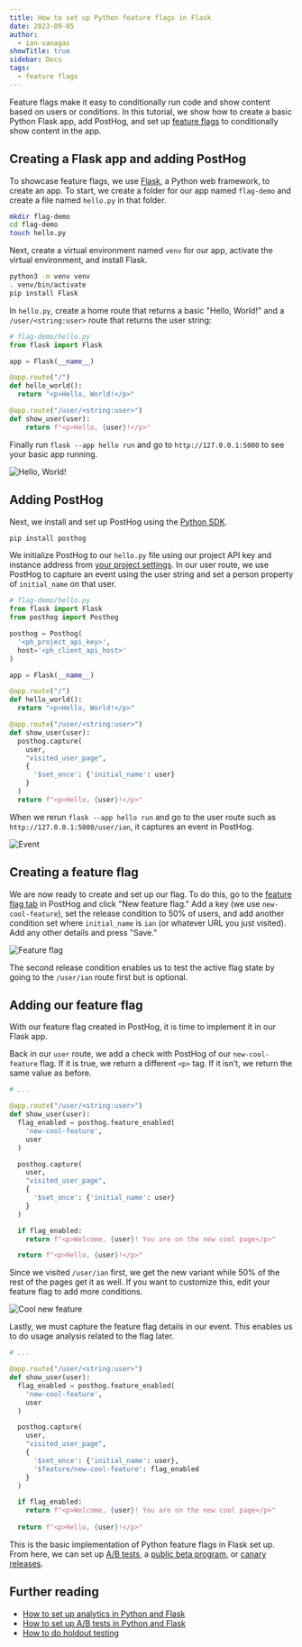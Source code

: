 ```yaml
---
title: How to set up Python feature flags in Flask
date: 2023-09-05
author:
  - ian-vanagas
showTitle: true
sidebar: Docs
tags:
  - feature flags
---
```


Feature flags make it easy to conditionally run code and show content based on users or conditions. In this tutorial, we show how to create a basic Python Flask app, add PostHog, and set up [feature flags](/feature-flags) to conditionally show content in the app.

## Creating a Flask app and adding PostHog

To showcase feature flags, we use [Flask](https://flask.palletsprojects.com/), a Python web framework, to create an app. To start, we create a folder for our app named `flag-demo` and create a file named `hello.py` in that folder.

```bash
mkdir flag-demo
cd flag-demo
touch hello.py
```

Next, create a virtual environment named `venv` for our app, activate the virtual environment, and install Flask.

```bash
python3 -m venv venv
. venv/bin/activate
pip install Flask
```

In `hello.py`, create a home route that returns a basic "Hello, World!" and a `/user/<string:user>` route that returns the user string:

```python
# flag-demo/hello.py
from flask import Flask

app = Flask(__name__)

@app.route("/")
def hello_world():
  return "<p>Hello, World!</p>"

@app.route("/user/<string:user>")
def show_user(user):
    return f"<p>Hello, {user}!</p>"
```

Finally run `flask --app hello run` and go to `http://127.0.0.1:5000` to see your basic app running.

![Hello, World!](https://res.cloudinary.com/dmukukwp6/image/upload/v1710055416/posthog.com/contents/images/tutorials/python-feature-flags/hello.png)

## Adding PostHog

Next, we install and set up PostHog using the [Python SDK](/docs/libraries/python).

```bash
pip install posthog
```

We initialize PostHog to our `hello.py` file using our project API key and instance address from [your project settings](https://app.posthog.com/project/settings). In our user route, we use PostHog to capture an event using the user string and set a person property of `initial_name` on that user.

```python
# flag-demo/hello.py
from flask import Flask
from posthog import Posthog

posthog = Posthog(
  '<ph_project_api_key>', 
  host='<ph_client_api_host>'
)

app = Flask(__name__)

@app.route("/")
def hello_world():
  return "<p>Hello, World!</p>"

@app.route("/user/<string:user>")
def show_user(user):
  posthog.capture(
    user, 
    "visited_user_page", 
    {
      '$set_once': {'initial_name': user} 
    }
  )
  return f"<p>Hello, {user}!</p>"
```

When we rerun `flask --app hello run` and go to the user route such as `http://127.0.0.1:5000/user/ian`, it captures an event in PostHog.

![Event](https://res.cloudinary.com/dmukukwp6/image/upload/v1710055416/posthog.com/contents/images/tutorials/python-feature-flags/event.png)

## Creating a feature flag

We are now ready to create and set up our flag. To do this, go to the [feature flag tab](https://app.posthog.com/feature_flags) in PostHog and click "New feature flag." Add a key (we use `new-cool-feature`), set the release condition to 50% of users, and add another condition set where `initial_name` is `ian` (or whatever URL you just visited). Add any other details and press "Save."

![Feature flag](https://res.cloudinary.com/dmukukwp6/image/upload/v1710055416/posthog.com/contents/images/tutorials/python-feature-flags/flag.png)

The second release condition enables us to test the active flag state by going to the `/user/ian` route first but is optional.

## Adding our feature flag

With our feature flag created in PostHog, it is time to implement it in our Flask app.

Back in our `user` route, we add a check with PostHog of our `new-cool-feature` flag. If it is true, we return a different `<p>` tag. If it isn’t, we return the same value as before. 

```python
# ...

@app.route("/user/<string:user>")
def show_user(user):
  flag_enabled = posthog.feature_enabled(
    'new-cool-feature', 
    user
  )

  posthog.capture(
    user, 
    "visited_user_page", 
    {
      '$set_once': {'initial_name': user}
    }
  )

  if flag_enabled:
    return f"<p>Welcome, {user}! You are on the new cool page</p>"

  return f"<p>Hello, {user}!</p>"
```

Since we visited `/user/ian` first, we get the new variant while 50% of the rest of the pages get it as well. If you want to customize this, edit your feature flag to add more conditions.

![Cool new feature](https://res.cloudinary.com/dmukukwp6/image/upload/v1710055416/posthog.com/contents/images/tutorials/python-feature-flags/cool.png)

Lastly, we must capture the feature flag details in our event. This enables us to do usage analysis related to the flag later.

```python
# ...

@app.route("/user/<string:user>")
def show_user(user):
  flag_enabled = posthog.feature_enabled(
    'new-cool-feature', 
    user
  )

  posthog.capture(
    user, 
    "visited_user_page", 
    {
      '$set_once': {'initial_name': user},
      '$feature/new-cool-feature': flag_enabled
    }
  )

  if flag_enabled:
    return f"<p>Welcome, {user}! You are on the new cool page</p>"
  
  return f"<p>Hello, {user}!</p>"
```

This is the basic implementation of Python feature flags in Flask set up. From here, we can set up [A/B tests](/experiments), a [public beta program](/tutorials/public-beta-program), or [canary releases](/tutorials/canary-release). 

## Further reading

- [How to set up analytics in Python and Flask](/tutorials/python-analytics)
- [How to set up A/B tests in Python and Flask](/tutorials/python-ab-testing)
- [How to do holdout testing](/tutorials/holdout-testing)
